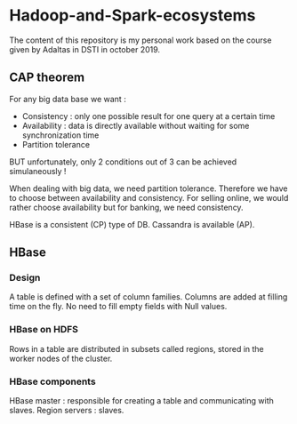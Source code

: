 # Hadoop-and-Spark-ecosystems

The content of this repository is my personal work based on the course given by Adaltas in DSTI in october 2019.

## CAP theorem
For any big data base we want :
- Consistency : only one possible result for one query at a certain time
- Availability : data is directly available without waiting for some synchronization time
- Partition tolerance

BUT unfortunately, only 2 conditions out of 3 can be achieved simulaneously !

When dealing with big data, we need partition tolerance. Therefore we have to choose between availability and consistency.
For selling online, we would rather choose availability but for banking, we need consistency.

HBase is a consistent (CP) type of DB. Cassandra is available (AP).

## HBase
### Design
A table is defined with a set of column families.
Columns are added at filling time on the fly.
No need to fill empty fields with Null values.

### HBase on HDFS
Rows in a table are distributed in subsets called regions, stored in the worker nodes of the cluster.

### HBase components
HBase master : responsible for creating a table and communicating with slaves.
Region servers : slaves.
